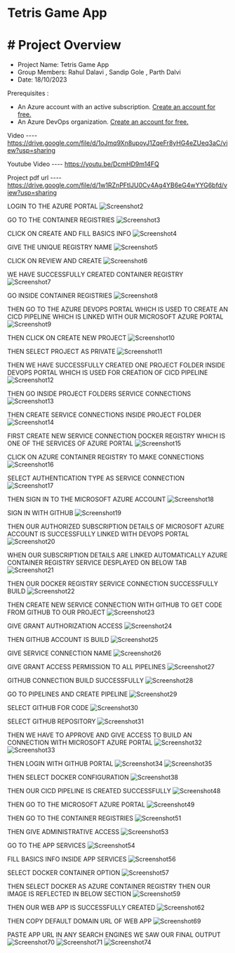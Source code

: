 # Tetris Game App
# # Project Overview 
- Project Name: Tetris Game App
- Group Members: Rahul Dalavi , Sandip Gole , Parth Dalvi
- Date: 18/10/2023

Prerequisites :
- An Azure account with an active subscription. <a href="https://azure.microsoft.com/en-us/free/?WT.mc_id=A261C142F" target="_blank">Create an account for free.</a> 
- An Azure DevOps organization. <a href="https://learn.microsoft.com/en-us/azure/devops/pipelines/get-started/pipelines-sign-up?view=azure-devops" target="_blank">Create an account for free.</a> 

Video ---- https://drive.google.com/file/d/1oJmq9Xn8upoyJ1ZqeFr8yHG4eZUeq3aC/view?usp=sharing 

Youtube Video ---- https://youtu.be/DcmHD9m14FQ

Project pdf url ---- https://drive.google.com/file/d/1w1RZnPFtlJU0Cv4Ag4YB6eG4wYYG6bfd/view?usp=sharing 

LOGIN TO THE AZURE PORTAL
![Screenshot2](https://github.com/Rahul12da/GameApp/assets/104122493/1c0402da-8a46-4194-8bf2-2bd33ce31345)

GO TO THE CONTAINER REGISTRIES
![Screenshot3](https://github.com/Rahul12da/GameApp/assets/104122493/7c38f252-f006-4e1c-a903-12aa811fd9f3)

CLICK ON CREATE AND FILL BASICS INFO
![Screenshot4](https://github.com/Rahul12da/GameApp/assets/104122493/6954032c-6636-4531-85e0-e0550a08e6e0)

GIVE THE UNIQUE REGISTRY NAME
![Screenshot5](https://github.com/Rahul12da/GameApp/assets/104122493/9dd248ca-466b-417b-a5d2-6427477ee2d7)

CLICK ON REVIEW AND CREATE
![Screenshot6](https://github.com/Rahul12da/GameApp/assets/104122493/801a5607-b810-4229-9b89-194bb3db481f)

WE HAVE SUCCESSFULLY CREATED CONTAINER REGISTRY
![Screenshot7](https://github.com/Rahul12da/GameApp/assets/104122493/ab16f0aa-ff96-4a61-8352-d6a0f4f299af)

GO INSIDE CONTAINER REGISTRIES
![Screenshot8](https://github.com/Rahul12da/GameApp/assets/104122493/61e3d03c-278b-46ed-80f5-0932d2bb4095)

THEN GO TO THE AZURE DEVOPS PORTAL WHICH IS USED TO CREATE AN CICD PIPELINE WHICH IS LINKED WITH OUR MICROSOFT AZURE PORTAL
![Screenshot9](https://github.com/Rahul12da/GameApp/assets/104122493/3449f87d-290a-4bb3-b176-5ac3f074d814)

THEN CLICK ON CREATE NEW PROJECT
![Screenshot10](https://github.com/Rahul12da/GameApp/assets/104122493/e59a8f65-17f3-4186-b8f3-bb2cf7c71d1a)

THEN SELECT PROJECT AS PRIVATE
![Screenshot11](https://github.com/Rahul12da/GameApp/assets/104122493/2473d49c-05a5-4593-87fd-275ffdec8e13)

THEN WE HAVE SUCCESSFULLY CREATED ONE PROJECT FOLDER INSIDE DEVOPS PORTAL WHICH IS USED FOR CREATION OF CICD PIPELINE
![Screenshot12](https://github.com/Rahul12da/GameApp/assets/104122493/8eb7b1cd-ec26-49e9-8cc3-059fa36ea7af)

THEN GO INSIDE PROJECT FOLDERS SERVICE CONNECTIONS
![Screenshot13](https://github.com/Rahul12da/GameApp/assets/104122493/c8a24304-1c97-4beb-ad1d-852c1bf4786a)

THEN CREATE SERVICE CONNECTIONS INSIDE PROJECT FOLDER
![Screenshot14](https://github.com/Rahul12da/GameApp/assets/104122493/408d8643-2268-41e4-ba17-a474a073a26a)

FIRST CREATE NEW SERVICE CONNECTION DOCKER REGISTRY WHICH IS ONE OF THE SERVICES OF AZURE PORTAL
![Screenshot15](https://github.com/Rahul12da/GameApp/assets/104122493/9075dff8-c558-4316-85c5-ab13fa1e7f6b)

CLICK ON AZURE CONTAINER REGISTRY TO MAKE CONNECTIONS
![Screenshot16](https://github.com/Rahul12da/GameApp/assets/104122493/399bf56e-fd5a-4aae-a7f3-907e6bbcb6d3)

SELECT AUTHENTICATION TYPE AS SERVICE CONNECTION
![Screenshot17](https://github.com/Rahul12da/GameApp/assets/104122493/c65d3856-a8cc-4a92-8fd6-1bc8e44e655d)

THEN SIGN IN TO THE MICROSOFT AZURE ACCOUNT
![Screenshot18](https://github.com/Rahul12da/GameApp/assets/104122493/52a7355b-e57a-4805-8d84-bd97cf594dde)

SIGN IN WITH GITHUB
![Screenshot19](https://github.com/Rahul12da/GameApp/assets/104122493/7fbf4af4-c601-47e7-aa90-da342f4190b4)

THEN OUR AUTHORIZED SUBSCRIPTION DETAILS OF MICROSOFT AZURE ACCOUNT IS SUCCESSFULLY LINKED WITH DEVOPS PORTAL
![Screenshot20](https://github.com/Rahul12da/GameApp/assets/104122493/d6fe89ba-33c6-4b18-8917-38e55e44b5cd)

WHEN OUR SUBSCRIPTION DETAILS ARE LINKED AUTOMATICALLY AZURE CONTAINER REGISTRY SERVICE DESPLAYED ON BELOW TAB
![Screenshot21](https://github.com/Rahul12da/GameApp/assets/104122493/b240cbb6-3b5a-4789-9403-3465f50f8fef)

THEN OUR DOCKER REGISTRY SERVICE CONNECTION SUCCESSFULLY BUILD
![Screenshot22](https://github.com/Rahul12da/GameApp/assets/104122493/4f22b387-6351-4f3a-8a68-0514bc24021e)

THEN CREATE NEW SERVICE CONNECTION WITH GITHUB TO GET CODE FROM GITHUB TO OUR PROJECT
![Screenshot23](https://github.com/Rahul12da/GameApp/assets/104122493/7a4809ab-2167-4eb3-b8fe-0d2db7d4f028)

GIVE GRANT AUTHORIZATION ACCESS
![Screenshot24](https://github.com/Rahul12da/GameApp/assets/104122493/f389c45c-93d0-4c58-b731-b505603eaf1f)

THEN GITHUB ACCOUNT IS BUILD
![Screenshot25](https://github.com/Rahul12da/GameApp/assets/104122493/ccf71b9c-473e-4e7d-8b0f-569cb97f6d3c)

GIVE SERVICE CONNECTION NAME
![Screenshot26](https://github.com/Rahul12da/GameApp/assets/104122493/5a1fe25f-b303-4d41-9829-0328b1e31937)

GIVE GRANT ACCESS PERMISSION TO ALL PIPELINES
![Screenshot27](https://github.com/Rahul12da/GameApp/assets/104122493/f1cbf86e-4c28-4c73-8867-f8ce7b13428c)

GITHUB CONNECTION BUILD SUCCESSFULLY
![Screenshot28](https://github.com/Rahul12da/GameApp/assets/104122493/db1469f7-2271-458e-bc9b-cdbd07c8de55)

GO TO PIPELINES AND CREATE PIPELINE
![Screenshot29](https://github.com/Rahul12da/GameApp/assets/104122493/fc804207-7b94-48f4-b85d-172db242418e)

SELECT GITHUB FOR CODE
![Screenshot30](https://github.com/Rahul12da/GameApp/assets/104122493/17c656ac-9956-4dc6-b5e0-bc9ee7986205)

SELECT GITHUB REPOSITORY
![Screenshot31](https://github.com/Rahul12da/GameApp/assets/104122493/3b338254-9f6a-489f-9fee-763f24ebee66)

THEN WE HAVE TO APPROVE AND GIVE ACCESS TO BUILD AN CONNECTION WITH MICROSOFT AZURE PORTAL
![Screenshot32](https://github.com/Rahul12da/GameApp/assets/104122493/1e48192e-9c00-4257-a422-dce9d771dae8)
![Screenshot33](https://github.com/Rahul12da/GameApp/assets/104122493/c19f23a4-eb5a-4b89-959c-8567d2ac79a9)

THEN LOGIN WITH GITHUB PORTAL
![Screenshot34](https://github.com/Rahul12da/GameApp/assets/104122493/4ae2f137-c9bf-45f5-a1c0-9952cba2ee1e)
![Screenshot35](https://github.com/Rahul12da/GameApp/assets/104122493/afee2b95-2719-4642-8471-134b233b7d39)

THEN SELECT DOCKER CONFIGURATION
![Screenshot38](https://github.com/Rahul12da/GameApp/assets/104122493/a4d92b8a-6256-4eee-ad71-5dde2969c2f4)

THEN OUR CICD PIPELINE IS CREATED SUCCESSFULLY
![Screenshot48](https://github.com/Rahul12da/GameApp/assets/104122493/6a8c860c-1269-4a58-91af-02f389b3722d)

THEN GO TO THE MICROSOFT AZURE PORTAL
![Screenshot49](https://github.com/Rahul12da/GameApp/assets/104122493/f8a244ee-4c3d-4d1d-9d4b-e8d69547cbf2)

THEN GO TO THE CONTAINER REGISTRIES
![Screenshot51](https://github.com/Rahul12da/GameApp/assets/104122493/23fff0e8-40a5-4282-ae45-fa4dc3346ff5)

THEN GIVE ADMINISTRATIVE ACCESS 
![Screenshot53](https://github.com/Rahul12da/GameApp/assets/104122493/99afbfb7-1991-4195-a7c6-f491c5a8b1f3)

GO TO THE APP SERVICES
![Screenshot54](https://github.com/Rahul12da/GameApp/assets/104122493/af658742-9091-43cf-bcd2-1fa7173c2115)

FILL BASICS INFO INSIDE APP SERVICES
![Screenshot56](https://github.com/Rahul12da/GameApp/assets/104122493/1380a679-6d53-4d21-a2fa-ca578eab8a23)

SELECT DOCKER CONTAINER OPTION
![Screenshot57](https://github.com/Rahul12da/GameApp/assets/104122493/c8e8b692-1272-416d-b53a-efd26847e0df)

THEN SELECT DOCKER AS AZURE CONTAINER REGISTRY THEN OUR IMAGE IS REFLECTED IN BELOW SECTION
![Screenshot59](https://github.com/Rahul12da/GameApp/assets/104122493/a0f8f466-c030-425d-8983-29106c2c4e34)

THEN OUR WEB APP IS SUCCESSFULLY CREATED
![Screenshot62](https://github.com/Rahul12da/GameApp/assets/104122493/12f5655e-1599-46ab-90e3-c5d10523bebd)

THEN COPY DEFAULT DOMAIN URL OF WEB APP 
![Screenshot69](https://github.com/Rahul12da/GameApp/assets/104122493/e95fae0a-e1fd-40bb-be7e-1beccd8e2386)

PASTE APP URL IN ANY SEARCH ENGINES WE SAW OUR FINAL OUTPUT
![Screenshot70](https://github.com/Rahul12da/GameApp/assets/104122493/9500677b-5845-4798-9eeb-d1b10e61fe16)
![Screenshot71](https://github.com/Rahul12da/GameApp/assets/104122493/2c546cc3-763c-45d4-949c-fe514e4799e6)
![Screenshot74](https://github.com/Rahul12da/GameApp/assets/104122493/e21d7a83-dd96-4b3d-84e3-4ae7309bee21)


















































